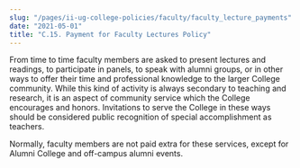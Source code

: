 ```yaml
---
slug: "/pages/ii-ug-college-policies/faculty/faculty_lecture_payments"
date: "2021-05-01"
title: "C.15. Payment for Faculty Lectures Policy"
---
```


From time to time faculty members are asked to present lectures and readings, to participate in panels, to speak with alumni groups, or in other ways to offer their time and professional knowledge to the larger College community. While this kind of activity is always secondary to teaching and research, it is an aspect of community service which the College encourages and honors. Invitations to serve the College in these ways should be considered public recognition of special accomplishment as teachers.

Normally, faculty members are not paid extra for these services, except for Alumni College and off-campus alumni events.